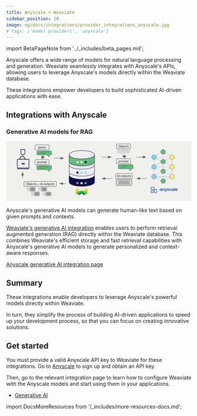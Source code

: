```yaml
---
title: Anyscale + Weaviate
sidebar_position: 10
image: og/docs/integrations/provider_integrations_anyscale.jpg
# tags: ['model providers', 'anyscale']
---
```


import BetaPageNote from '../_includes/beta_pages.md';

<BetaPageNote />

Anyscale offers a wide range of models for natural language processing and generation. Weaviate seamlessly integrates with Anyscale's APIs, allowing users to leverage Anyscale's models directly within the Weaviate database.

These integrations empower developers to build sophisticated AI-driven applications with ease.

## Integrations with Anyscale

### Generative AI models for RAG

![Single prompt RAG integration generates individual outputs per search result](../_includes/integration_anyscale_rag_single.png)

Anyscale's generative AI models can generate human-like text based on given prompts and contexts.

[Weaviate's generative AI integration](./generative.md) enables users to perform retrieval augmented generation (RAG) directly within the Weaviate database. This combines Weaviate's efficient storage and fast retrieval capabilities with Anyscale's generative AI models to generate personalized and context-aware responses.

[Anyscale generative AI integration page](./generative.md)

## Summary

These integrations enable developers to leverage Anyscale's powerful models directly within Weaviate.

In turn, they simplify the process of building AI-driven applications to speed up your development process, so that you can focus on creating innovative solutions.

## Get started

You must provide a valid Anyscale API key to Weaviate for these integrations. Go to [Anyscale](https://www.anyscale.com/) to sign up and obtain an API key.

Then, go to the relevant integration page to learn how to configure Weaviate with the Anyscale models and start using them in your applications.

- [Generative AI](./generative.md)

import DocsMoreResources from '/_includes/more-resources-docs.md';

<DocsMoreResources />
